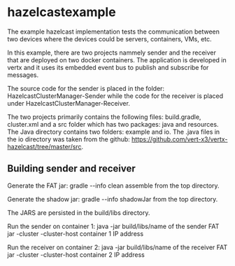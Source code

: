 # hazelcastexample
The example hazelcast implementation tests the communication between two devices where the devices could be servers, containers, VMs, etc. 

In this example, there are two projects nammely sender and the receiver that are deployed on two docker containers. The application is developed in vertx and it uses its embedded event bus to publish and subscribe for messages.

The source code for the sender is placed in the folder: HazelcastClusterManager-Sender while the code for the receiver is placed under HazelcastClusterManager-Receiver.

The two projects primarily contains the following files: build.gradle, cluster.xml and a src folder which has two packages: java and resources. 
The Java directory contains two folders: example and io. The .java files in the io directory was taken from the github: https://github.com/vert-x3/vertx-hazelcast/tree/master/src.

Building sender and receiver
----------------------------
Generate the FAT jar: gradle --info clean assemble from the top directory.

Generate the shadow jar: gradle --info shadowJar from the top directory.

The JARS are persisted in the build/libs directory. 

Run the sender on container 1: java -jar build/libs/name of the sender FAT jar -cluster -cluster-host container 1 IP address

Run the receiver on container 2: java -jar build/libs/name of the receiver FAT jar -cluster -cluster-host container 2 IP address
